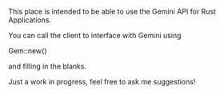 This place is intended to be able to use the Gemini API for Rust Applications.

You can call the client to interface with Gemini using 

Gem::new()

and filling in the blanks.

Just a work in progress, feel free to ask me suggestions!